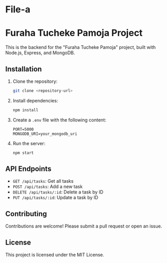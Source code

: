 # File-a
# Furaha Tucheke Pamoja Project

This is the backend for the "Furaha Tucheke Pamoja" project, built with Node.js, Express, and MongoDB.

## Installation

1. Clone the repository:
    ```bash
    git clone <repository-url>
    ```
2. Install dependencies:
    ```bash
    npm install
    ```
3. Create a `.env` file with the following content:
    ```env
    PORT=5000
    MONGODB_URI=your_mongodb_uri
    ```
4. Run the server:
    ```bash
    npm start
    ```

## API Endpoints

- `GET /api/tasks`: Get all tasks
- `POST /api/tasks`: Add a new task
- `DELETE /api/tasks/:id`: Delete a task by ID
- `PUT /api/tasks/:id`: Update a task by ID

## Contributing

Contributions are welcome! Please submit a pull request or open an issue.

## License

This project is licensed under the MIT License.
